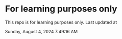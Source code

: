 # For learning purposes only
This repo is for learning purposes only.
Last updated at

Sunday, August 4, 2024 7:49:16 AM


